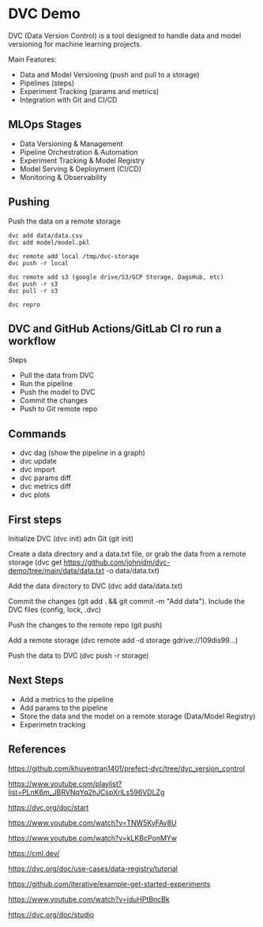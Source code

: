 # DVC Demo

DVC (Data Version Control) is a tool designed to handle data and model versioning for machine learning projects.

Main Features:

- Data and Model Versioning (push and pull to a storage)
- Pipelines (steps)
- Experiment Tracking (params and metrics)
- Integration with Git and CI/CD

## MLOps Stages

- Data Versioning & Management
- Pipeline Orchestration & Automation
- Experiment Tracking & Model Registry
- Model Serving & Deployment (CI/CD)
- Monitoring & Observability

## Pushing

Push the data on a remote storage

```
dvc add data/data.csv
dvc add model/model.pkl
```

```
dvc remote add local /tmp/dvc-storage
dvc push -r local
```

``` 
dvc remote add s3 (google drive/S3/GCP Storage, DagsHub, etc)
dvc push -r s3
dvc pull -r s3
``` 

```
dvc repro
```

## DVC and GitHub Actions/GitLab CI ro run a workflow

Steps 

- Pull the data from DVC 
- Run the pipeline
- Push the model to DVC
- Commit the changes
- Push to Git remote repo

## Commands 

- dvc dag (show the pipeline in a graph)
- dvc update
- dvc import
- dvc params diff
- dvc metrics diff
- dvc plots 

## First steps

Initialize DVC (dvc init) adn Git (git init)

Create a data directory and a data.txt file, or grab the data from a remote storage (dvc get https://github.com/johnidm/dvc-demo/tree/main/data/data.txt -o data/data.txt)

Add the data directory to DVC (dvc add data/data.txt)

Commit the changes (git add . && git commit -m "Add data"). Include the DVC files (config, lock, .dvc)

Push the changes to the remote repo (git push)

Add a remote storage (dvc remote add -d storage gdrive://109dis99...)

Push the data to DVC (dvc push -r storage)

## Next Steps

- Add a metrics to the pipeline
- Add params to the pipeline
- Store the data and the model on a remote storage (Data/Model Registry)
- Experimetn tracking

## References

https://github.com/khuyentran1401/prefect-dvc/tree/dvc_version_control

https://www.youtube.com/playlist?list=PLnK6m_JBRVNqYq2hJCspXrlLs596VDLZg

https://dvc.org/doc/start

https://www.youtube.com/watch?v=TNW5KyFAy8U

https://www.youtube.com/watch?v=kLKBcPonMYw

https://cml.dev/

https://dvc.org/doc/use-cases/data-registry/tutorial

https://github.com/iterative/example-get-started-experiments

https://www.youtube.com/watch?v=iduHPtBncBk

https://dvc.org/doc/studio
